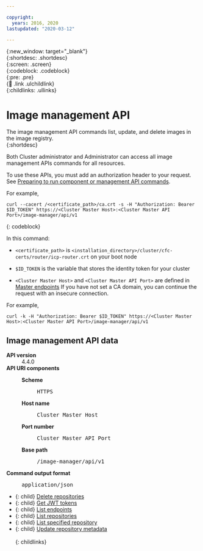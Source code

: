 ```yaml
---	

copyright:	
  years: 2016, 2020	
lastupdated: "2020-03-12"	

---	
```


{:new_window: target="_blank"}	
{:shortdesc: .shortdesc}	
{:screen: .screen}	
{:codeblock: .codeblock}	
{:pre: .pre}	
{:child: .link .ulchildlink}	
{:childlinks: .ullinks}	

# Image management API	

The image management API commands list, update, and delete images in the image registry.	
{:shortdesc}	

Both Cluster administrator and Administrator can access all image management APIs commands for all resources.	

To use these APIs, you must add an authorization header to your request. See [Preparing to run component or management API commands](../iam/3.4.0/apis/access_api.md).	<!--need to verify link-->

For example,	

```	
curl --cacert /<certificate_path>/ca.crt -s -H "Authorization: Bearer $ID_TOKEN" https://<Cluster Master Host>:<Cluster Master API Port>/image-manager/api/v1	
```	
{: codeblock}

In this command:	
* `<certificate_path>` is `<installation_directory>/cluster/cfc-certs/router/icp-router.crt` on your boot node	

* `$ID_TOKEN` is the variable that stores the identity token for your cluster	

* `<Cluster Master Host>` and `<Cluster Master API Port>` are defined in [Master endpoints](../install/cluster_endpoints.md#master)	
If you have not set a CA domain, you can continue the request with an insecure connection.	

For example,	
```	
curl -k -H "Authorization: Bearer $ID_TOKEN" https://<Cluster Master Host>:<Cluster Master API Port>/image-manager/api/v1	
```	

## Image management API data	
<dl>	
<dt><b>API version</b></dt>	
<dd>4.4.0</dd>	
<dt><b>API URI components</b></dt>	
<dd>	
<dl>	
<dt><b>Scheme</b></dt>	
<dd><pre>HTTPS</pre></dd>	
<dt><b>Host name</b></dt>	
<dd><pre>Cluster Master Host</pre></dd>	
<dt><b>Port number</b></dt>	
<dd><pre>Cluster Master API Port</pre></dd>	
<dt><b>Base path</b></dt>	
<dd><pre>/image-manager/api/v1</pre></dd>	
</dl>	
</dd>	
<dt><b>Command output format</b></dt>	
<dd><pre>application/json</pre></dd>	
</dl>	

- {: child} [Delete repositories](../apis/cfc_api_files/delete_repo.md) <br />  	
- {: child} [Get JWT tokens](../apis/cfc_api_files/get_tokens.md) <br />  	
- {: child} [List endpoints](../apis/cfc_api_files/list_endpoints.md) <br />  	
- {: child} [List repositories](../apis/cfc_api_files/list_repo.md) <br />  	
- {: child} [List specified repository](../apis/cfc_api_files/list_spec_repo.md) <br />  	
- {: child} [Update repository metadata](../apis/cfc_api_files/update_meta.md) <br />  	
{: childlinks}